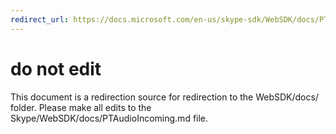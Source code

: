 ```yaml
---
redirect_url: https://docs.microsoft.com/en-us/skype-sdk/WebSDK/docs/PTAudioIncoming
---
```

# do not edit
This document is a redirection source for redirection to the WebSDK/docs/ folder. Please make all edits to the Skype/WebSDK/docs/PTAudioIncoming.md file.

